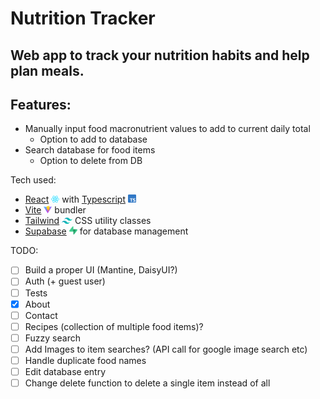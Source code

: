 # Nutrition Tracker

## Web app to track your nutrition habits and help plan meals.

## Features:

- Manually input food macronutrient values to add to current daily total
  - Option to add to database
- Search database for food items
  - Option to delete from DB

Tech used:

- [React](https://react.dev/) <img src="./src/assets/react.svg" alt="React logo" width="13"/> with [Typescript](https://www.typescriptlang.org/) <img src="./src/assets/typescript-logo.svg" alt="Typescript logo" width="13"/>
- [Vite](https://www.vitejs.dev) <img src="./src/assets/vite-logo.svg" alt="Vite logo" width="13"/> bundler
- [Tailwind](https://tailwindcss.com/) <img src="./src/assets/tailwindcss-icon.svg" alt="Tailwind logo" width="17"/> CSS utility classes
- [Supabase](https://supabase.com/) <img src="./src/assets/supabase-icon.svg" alt="Supabase logo" width="13"/> for database management

TODO:

- [ ] Build a proper UI (Mantine, DaisyUI?)
- [ ] Auth (+ guest user)
- [ ] Tests
- [x] About
- [ ] Contact
- [ ] Recipes (collection of multiple food items)?
- [ ] Fuzzy search
- [ ] Add Images to item searches? (API call for google image search etc)
- [ ] Handle duplicate food names
- [ ] Edit database entry
- [ ] Change delete function to delete a single item instead of all
